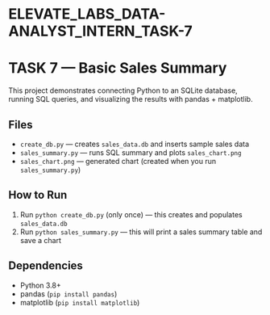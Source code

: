 # ELEVATE_LABS_DATA-ANALYST_INTERN_TASK-7
# TASK 7 — Basic Sales Summary

This project demonstrates connecting Python to an SQLite database, running SQL queries, and visualizing the results with pandas + matplotlib.

## Files
- `create_db.py` — creates `sales_data.db` and inserts sample sales data
- `sales_summary.py` — runs SQL summary and plots `sales_chart.png`
- `sales_chart.png` — generated chart (created when you run `sales_summary.py`)

## How to Run
1. Run `python create_db.py` (only once) — this creates and populates `sales_data.db`
2. Run `python sales_summary.py` — this will print a sales summary table and save a chart

## Dependencies
- Python 3.8+
- pandas (`pip install pandas`)
- matplotlib (`pip install matplotlib`)
